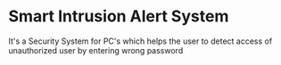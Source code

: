 # Smart Intrusion Alert System
It's a Security System for PC's which helps the user to detect access of unauthorized user by entering wrong password
